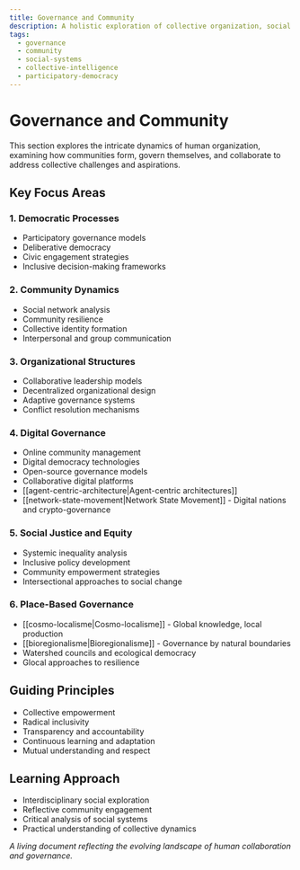 ```yaml
---
title: Governance and Community
description: A holistic exploration of collective organization, social dynamics, and collaborative decision-making
tags:
  - governance
  - community
  - social-systems
  - collective-intelligence
  - participatory-democracy
---
```


# Governance and Community

This section explores the intricate dynamics of human organization, examining how communities form, govern themselves, and collaborate to address collective challenges and aspirations.

## Key Focus Areas

### 1. Democratic Processes
- Participatory governance models
- Deliberative democracy
- Civic engagement strategies
- Inclusive decision-making frameworks

### 2. Community Dynamics
- Social network analysis
- Community resilience
- Collective identity formation
- Interpersonal and group communication

### 3. Organizational Structures
- Collaborative leadership models
- Decentralized organizational design
- Adaptive governance systems
- Conflict resolution mechanisms

### 4. Digital Governance
- Online community management
- Digital democracy technologies
- Open-source governance models
- Collaborative digital platforms
- [[agent-centric-architecture|Agent-centric architectures]]
- [[network-state-movement|Network State Movement]] - Digital nations and crypto-governance

### 5. Social Justice and Equity
- Systemic inequality analysis
- Inclusive policy development
- Community empowerment strategies
- Intersectional approaches to social change

### 6. Place-Based Governance
- [[cosmo-localisme|Cosmo-localisme]] - Global knowledge, local production
- [[bioregionalisme|Bioregionalisme]] - Governance by natural boundaries
- Watershed councils and ecological democracy
- Glocal approaches to resilience

## Guiding Principles
- Collective empowerment
- Radical inclusivity
- Transparency and accountability
- Continuous learning and adaptation
- Mutual understanding and respect

## Learning Approach
- Interdisciplinary social exploration
- Reflective community engagement
- Critical analysis of social systems
- Practical understanding of collective dynamics

*A living document reflecting the evolving landscape of human collaboration and governance.*

